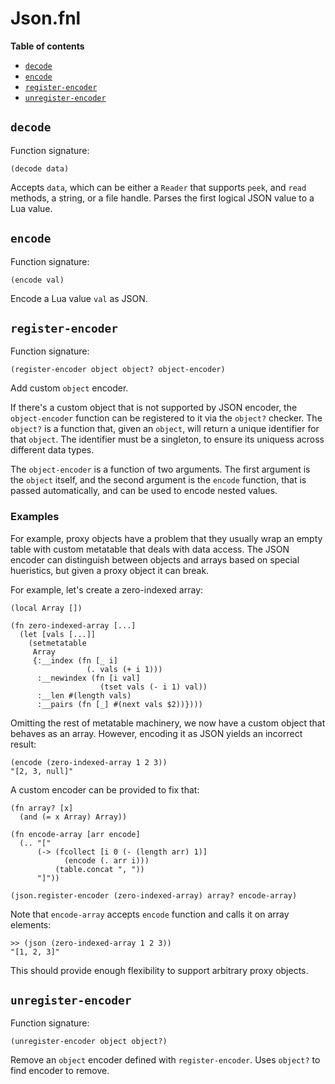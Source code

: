 # Json.fnl

**Table of contents**

- [`decode`](#decode)
- [`encode`](#encode)
- [`register-encoder`](#register-encoder)
- [`unregister-encoder`](#unregister-encoder)

## `decode`
Function signature:

```
(decode data)
```

Accepts `data`, which can be either a `Reader` that supports `peek`,
and `read` methods, a string, or a file handle.  Parses the first
logical JSON value to a Lua value.

## `encode`
Function signature:

```
(encode val)
```

Encode a Lua value `val` as JSON.

## `register-encoder`
Function signature:

```
(register-encoder object object? object-encoder)
```

Add custom `object` encoder.

If there's a custom object that is not supported by JSON encoder, the
`object-encoder` function can be registered to it via the `object?`
checker.  The `object?` is a function that, given an `object`, will
return a unique identifier for that `object`.  The identifier must be
a singleton, to ensure its uniquess across different data types.

The `object-encoder` is a function of two arguments.  The first
argument is the `object` itself, and the second argument is the
`encode` function, that is passed automatically, and can be used to
encode nested values.

### Examples

For example, proxy objects have a problem that they usually wrap an
empty table with custom metatable that deals with data access.  The
JSON encoder can distinguish between objects and arrays based on
special hueristics, but given a proxy object it can break.

For example, let's create a zero-indexed array:

```fennel
(local Array [])

(fn zero-indexed-array [...]
  (let [vals [...]]
    (setmetatable
     Array
     {:__index (fn [_ i]
                 (. vals (+ i 1)))
      :__newindex (fn [i val]
                    (tset vals (- i 1) val))
      :__len #(length vals)
      :__pairs (fn [_] #(next vals $2))})))
```

Omitting the rest of metatable machinery, we now have a custom object
that behaves as an array.  However, encoding it as JSON yields an
incorrect result:

```fennel
(encode (zero-indexed-array 1 2 3))
"[2, 3, null]"
```

A custom encoder can be provided to fix that:

```fennel
(fn array? [x]
  (and (= x Array) Array))

(fn encode-array [arr encode]
  (.. "["
      (-> (fcollect [i 0 (- (length arr) 1)]
            (encode (. arr i)))
          (table.concat ", "))
      "]"))

(json.register-encoder (zero-indexed-array) array? encode-array)
```

Note that `encode-array` accepts `encode` function and calls it on
array elements:

```fennel
>> (json (zero-indexed-array 1 2 3))
"[1, 2, 3]"
```

This should provide enough flexibility to support arbitrary proxy
objects.

## `unregister-encoder`
Function signature:

```
(unregister-encoder object object?)
```

Remove an `object` encoder defined with `register-encoder`.
Uses `object?` to find encoder to remove.


<!-- Generated with Fenneldoc v1.0.1
     https://gitlab.com/andreyorst/fenneldoc -->
